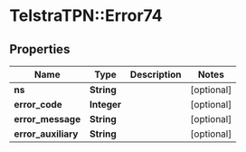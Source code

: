 # TelstraTPN::Error74

## Properties
Name | Type | Description | Notes
------------ | ------------- | ------------- | -------------
**ns** | **String** |  | [optional] 
**error_code** | **Integer** |  | [optional] 
**error_message** | **String** |  | [optional] 
**error_auxiliary** | **String** |  | [optional] 


